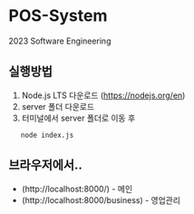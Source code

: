 # POS-System
2023 Software Engineering
## 실행방법
1. Node.js LTS 다운로드 (https://nodejs.org/en)
2. server 폴더 다운로드
3. 터미널에서 server 폴더로 이동 후 
```
   node index.js
```
## 브라우저에서..
- (http://localhost:8000/) - 메인
- (http://localhost:8000/business) - 영업관리
